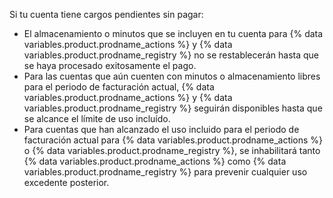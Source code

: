 Si tu cuenta tiene cargos pendientes sin pagar:

* El almacenamiento o minutos que se incluyen en tu cuenta para {% data variables.product.prodname_actions %} y {% data variables.product.prodname_registry %} no se restablecerán hasta que se haya procesado exitosamente el pago.
* Para las cuentas que aún cuenten con minutos o almacenamiento libres para el periodo de facturación actual, {% data variables.product.prodname_actions %} y {% data variables.product.prodname_registry %} seguirán disponibles hasta que se alcance el límite de uso incluído.
* Para cuentas que han alcanzado el uso incluido para el periodo de facturación actual para {% data variables.product.prodname_actions %} o {% data variables.product.prodname_registry %}, se inhabilitará tanto {% data variables.product.prodname_actions %} como {% data variables.product.prodname_registry %} para prevenir cualquier uso excedente posterior.
